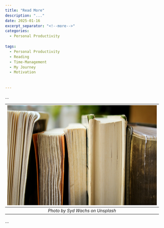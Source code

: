 ```yaml
---
title: "Read More"
description: "..."
date: 2025-01-16
excerpt_separator: "<!--more-->"
categories:
  - Personal Productivity

tags:
  - Personal Productivity
  - Reading
  - Time-Management
  - My Journey
  - Motivation


---
```


...


| ![image](/assets/images/syd-wachs-books-unsplash.jpg) |
|:--:|
| *Photo by Syd Wachs on Unsplash* |

...